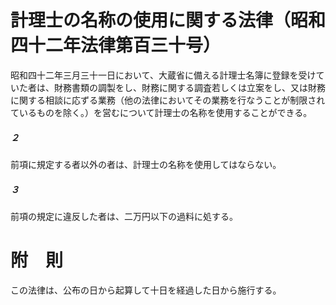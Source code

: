 # 計理士の名称の使用に関する法律（昭和四十二年法律第百三十号）
昭和四十二年三月三十一日において、大蔵省に備える計理士名簿に登録を受けていた者は、財務書類の調製をし、財務に関する調査若しくは立案をし、又は財務に関する相談に応ずる業務（他の法律においてその業務を行なうことが制限されているものを除く。）を営むについて計理士の名称を使用することができる。
##### ２
前項に規定する者以外の者は、計理士の名称を使用してはならない。
##### ３
前項の規定に違反した者は、二万円以下の過料に処する。
# 附　則
この法律は、公布の日から起算して十日を経過した日から施行する。
